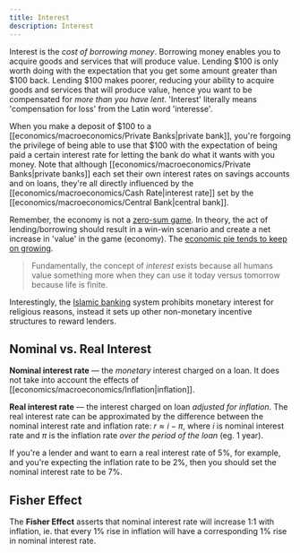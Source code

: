 ```yaml
---
title: Interest
description: Interest
---
```


Interest is the *cost of borrowing money*. Borrowing money enables you to acquire goods and services that will produce value. Lending $\$100$ is only worth doing with the expectation that you get some amount greater than $\$100$ back. Lending $\$100$ makes poorer, reducing your ability to acquire goods and services that will produce value, hence you want to be compensated for *more than you have lent*. 'Interest' literally means 'compensation for loss' from the Latin word 'interesse'.

When you make a deposit of $\$100$ to a [[economics/macroeconomics/Private Banks|private bank]], you're forgoing the privilege of being able to use that $\$100$ with the expectation of being paid a certain interest rate for letting the bank do what it wants with you money. Note that although [[economics/macroeconomics/Private Banks|private banks]] each set their own interest rates on savings accounts and on loans, they're all directly influenced by the [[economics/macroeconomics/Cash Rate|interest rate]] set by the [[economics/macroeconomics/Central Bank|central bank]].

Remember, the economy is not a [zero-sum game](https://en.wikipedia.org/wiki/Zero-sum_game). In theory, the act of lending/borrowing should result in a win-win scenario and create a net increase in 'value' in the game (economy). The [economic pie tends to keep on growing](https://en.wikipedia.org/wiki/Growing_the_pie).

> Fundamentally, the concept of *interest* exists because all humans value something more when they can use it today versus tomorrow because life is finite.

Interestingly, the [Islamic banking](https://en.wikipedia.org/wiki/Islamic_banking_and_finance) system prohibits monetary interest for religious reasons, instead it sets up other non-monetary incentive structures to reward lenders.

## Nominal vs. Real Interest
**Nominal interest rate** — the *monetary* interest charged on a loan. It does not take into account the effects of [[economics/macroeconomics/Inflation|inflation]].

**Real interest rate** — the interest charged on loan *adjusted for inflation*. The real interest rate can be approximated by the difference between the nominal interest rate and inflation rate: $r \approx i - \pi$, where $i$ is nominal interest rate and $\pi$ is the inflation rate *over the period of the loan* (eg. 1 year).

If you're a lender and want to earn a real interest rate of 5%, for example, and you're expecting the inflation rate to be 2%, then you should set the nominal interest rate to be 7%.

## Fisher Effect
The **Fisher Effect** asserts that nominal interest rate will increase 1:1 with inflation, ie. that every 1% rise in inflation will have a corresponding 1% rise in nominal interest rate.
